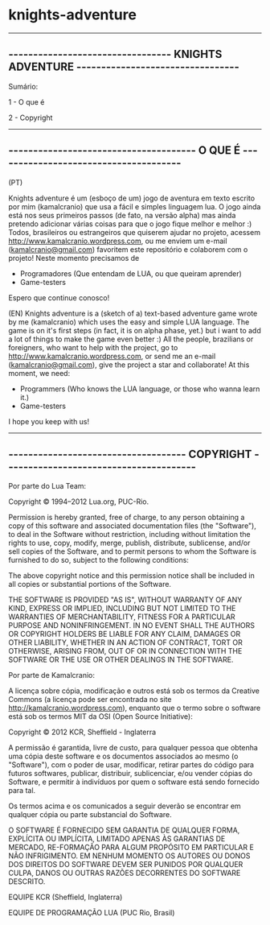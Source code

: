 knights-adventure
=================
-------------------------------------------------------------------------------------
--------------------------------- KNIGHTS ADVENTURE ---------------------------------
-------------------------------------------------------------------------------------
Sumário:

1 - O que é

2 - Copyright

-------------------------------------------------------------------------------------
-------------------------------------- O QUE É --------------------------------------
-------------------------------------------------------------------------------------

(PT)

Knights adventure é um (esboço de um) jogo de aventura em texto escrito por mim (kamalcranio) que usa a fácil e simples linguagem lua.
O jogo ainda está nos seus primeiros passos (de fato, na versão alpha) mas ainda pretendo adicionar várias coisas
para que o jogo fique melhor e melhor :)
Todos, brasileiros ou estrangeiros que quiserem ajudar no projeto, acessem http://www.kamalcranio.wordpress.com, ou
me enviem um e-mail (kamalcranio@gmail.com) favoritem este repositório e colaborem com o projeto!
Neste momento precisamos de
+ Programadores (Que entendam de LUA, ou que queiram aprender)
+ Game-testers

Espero que continue conosco!

(EN)
Knights adventure is a (sketch of a) text-based adventure game wrote by me (kamalcranio) which uses the easy and simple
LUA language. The game is on it's first steps (in fact, it is on alpha phase, yet.) but i want to add a lot of things to
make the game even better :)
All the people, brazilians or foreigners, who want to help with the project, go to http://www.kamalcranio.wordpress.com, 
or send me an e-mail (kamalcranio@gmail.com), give the project a star and collaborate!
At this moment, we need:
+ Programmers (Who knows the LUA language, or those who wanna learn it.)
+ Game-testers

I hope you keep with us!

--------------------------------------------------------------------------------------
------------------------------------ COPYRIGHT ---------------------------------------
--------------------------------------------------------------------------------------

Por parte do Lua Team:

Copyright © 1994–2012 Lua.org, PUC-Rio.

Permission is hereby granted, free of charge, to any person obtaining a copy of this software and associated documentation files (the "Software"), to deal in the Software without restriction, including without limitation the rights to use, copy, modify, merge, publish, distribute, sublicense, and/or sell copies of the Software, and to permit persons to whom the Software is furnished to do so, subject to the following conditions:

The above copyright notice and this permission notice shall be included in all copies or substantial portions of the Software.

THE SOFTWARE IS PROVIDED "AS IS", WITHOUT WARRANTY OF ANY KIND, EXPRESS OR IMPLIED, INCLUDING BUT NOT LIMITED TO THE WARRANTIES OF MERCHANTABILITY, FITNESS FOR A PARTICULAR PURPOSE AND NONINFRINGEMENT. IN NO EVENT SHALL THE AUTHORS OR COPYRIGHT HOLDERS BE LIABLE FOR ANY CLAIM, DAMAGES OR OTHER LIABILITY, WHETHER IN AN ACTION OF CONTRACT, TORT OR OTHERWISE, ARISING FROM, OUT OF OR IN CONNECTION WITH THE SOFTWARE OR THE USE OR OTHER DEALINGS IN THE SOFTWARE. 

Por parte de Kamalcranio:

A licença sobre cópia, modificação e outros está sob os termos da Creative Commons (a licença pode ser encontrada no site http://kamalcranio.wordpress.com), enquanto que o termo sobre o software está sob os termos MIT da OSI (Open Source Initiative):

Copyright © 2012 KCR, Sheffield - Inglaterra

A permissão é garantida, livre de custo, para qualquer pessoa que obtenha uma cópia deste software e os documentos associados ao mesmo (o "Software"), com o poder de usar, modificar, retirar partes do código para futuros softwares, publicar, distribuir, sublicenciar, e/ou vender cópias do Software, e permitir à indivíduos por quem o software está sendo fornecido para tal.

Os termos acima e os comunicados a seguir deverão se encontrar em qualquer cópia ou parte substancial do Software.

O SOFTWARE É FORNECIDO SEM GARANTIA DE QUALQUER FORMA, EXPLÍCITA OU IMPLÍCITA, LIMITADO APENAS ÀS GARANTIAS DE MERCADO, RE-FORMAÇÃO PARA ALGUM PROPÓSITO EM PARTICULAR E NÃO INFRIGIMENTO. EM NENHUM MOMENTO OS AUTORES OU DONOS DOS DIREITOS DO SOFTWARE DEVEM SER PUNIDOS POR QUALQUER CULPA, DANOS OU OUTRAS RAZÕES DECORRENTES DO SOFTWARE DESCRITO.

EQUIPE KCR (Sheffield, Inglaterra)

EQUIPE DE PROGRAMAÇÃO LUA (PUC Rio, Brasil)
